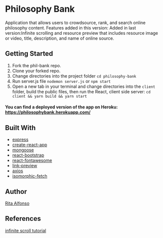 # Philosophy Bank

Application that allows users to crowdsource, rank, and search online philosophy content.
Features added in this version:
Added in last version:Infinite scrolling and resource preview that includes resource image or video, title, description, and name of online source.


## Getting Started

1. Fork the phil-bank repo.
2. Clone your forked repo.
3. Change directories into the project folder ```cd philosophy-bank```
4. Run server.js file ```nodemon server.js``` or ```npm start```
5. Open a new tab in your terminal and change directories into the ```client``` folder, build the public files, then run the React, client side server: ```cd client && yarn build && yarn start```

#### You can find a deployed version of the app on Heroku: https://philosophybank.herokuapp.com/


## Built With

* [express](https://www.npmjs.com/package/express)
* [create-react-app](https://github.com/facebookincubator/create-react-app)
* [mongoose](https://www.npmjs.com/package/mongoose)
* [react-bootstrap](https://www.npmjs.com/package/react-bootstrap)
* [react-fontawesome](https://www.npmjs.com/package/react-fontawesome)
* [link-preview](https://www.npmjs.com/package/link-preview)
* [axios](https://www.npmjs.com/package/axios)
* [isomorphic-fetch](https://www.npmjs.com/package/isomorphic-fetch)

## Author

[Rita Alfonso](https://github.com/alfonsotech)


## References

[infinite scroll tutorial](https://github.com/react-u/18-infinite-scrolling-using-react/blob/03-implment-infinite-scroll/src/features/contact-list/contact.js)
